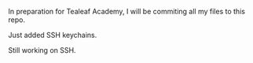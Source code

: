 In preparation for Tealeaf Academy, I will be commiting all my files to this repo.

Just added SSH keychains.

Still working on SSH.
